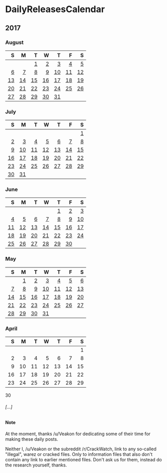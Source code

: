 # DailyReleasesCalendar

## 2017
<!--
### September
|S|M|T|W|T|F|S|
-:|-:|-:|-:|-:|-:|-:
||||||1|2|
3|4|5|6|7|8|9|
10|11|12|13|14|15|16
17|18|19|20|21|22|23
24|25|26|27|28|29|30
-->

### August

|S|M|T|W|T|F|S|
-:|-:|-:|-:|-:|-:|-:
|||[1](http://redd.it/6qzjyg)|[2](http://redd.it/6r7uuk)|[3](http://redd.it/6rg5if)|[4](http://redd.it/6rnoon)|[5](http://redd.it/6rv35j)
[6](http://redd.it/6rzxfd)|[7](http://redd.it/6s8amw)|[8](http://redd.it/6sh8cn)|[9](http://redd.it/6sowdb)|[10](http://redd.it/6sw4g7)|[11](http://redd.it/6t2lpx)|[12](http://redd.it/6tc9lf)
[13](http://redd.it/6tgmrf)|[14](http://redd.it/6tpc39)|[15](http://redd.it/6u34gf)|[16](http://redd.it/6udhxv)|[17](http://redd.it/6udhxv)|[18](http://redd.it/6ul3fg)|[19](http://redd.it/6urf3p)
[20](http://redd.it/6ux4v0)|[21](http://redd.it/6v78wx)|[22](http://redd.it/6vcwy9)|[23](http://redd.it/6vm6l0)|[24](http://redd.it/6vv5nx)|[25](http://redd.it/6w1wtt)|[26](http://redd.it/6w87sr)
[27](http://redd.it/6wdl38)|[28](http://redd.it/6wmelx)|[29](#)|[30](#)|[31](#)

### July
|S|M|T|W|T|F|S|
-:|-:|-:|-:|-:|-:|-:
|||||||[1](http://redd.it/6kphg3)
[2](http://redd.it/6kvlrl)|[3](http://redd.it/6l2qhl)|[4](http://redd.it/6l9uoa)|[5](http://redd.it/6lhdb8)|[6](http://redd.it/6lqypi)|[7](http://redd.it/6lxz4a)|[8](http://redd.it/6m4e4l)
[9](http://redd.it/6makn9)|[10](http://redd.it/6mhidf)|[11](http://redd.it/6mptxy)|[12](http://redd.it/6mx8ff)|[13](http://redd.it/6n4ta9)|[14](http://redd.it/6nceak)|[15](http://redd.it/6nhul1)
[16](http://redd.it/6nnxz8)|[17](http://redd.it/6nv7eg)|[18](http://redd.it/6o53o1)|[19](http://redd.it/6obulq)|[20](http://redd.it/6oiafg)|[21](http://redd.it/6org8w)|[22](http://redd.it/6oxntl)
[23](http://redd.it/6p49il)|[24](http://redd.it/6paf0h)|[25](http://redd.it/6pjewo)|[26](http://redd.it/6prrf0)|[27](http://redd.it/6pyzou)|[28](http://redd.it/6q74yw)|[29](http://redd.it/6qc5bi)
[30](http://redd.it/6qk3p5)|[31](http://redd.it/6qry54)

### June

|S|M|T|W|T|F|S|
-:|-:|-:|-:|-:|-:|-:
|||||[1](http://redd.it/6eqrvo)|[2](http://redd.it/6ewi7s)|[3](http://redd.it/6f3cl0)
[4](http://redd.it/6f7i0e)|[5](http://redd.it/6fhd82)|[6](http://redd.it/6fp2s6)|[7](http://redd.it/6fvw5g)|[8](http://redd.it/6g309k)|[9](http://redd.it/6gae56)|[10](http://redd.it/6ggkb0)
[11](http://redd.it/6gowx6)|[12](http://redd.it/6gtfoq)|[13](http://redd.it/6h2mv4)|[14](http://redd.it/6h9zd5)|[15](http://redd.it/6hghh3)|[16](http://redd.it/6houli)|[17](http://redd.it/6hwgq9)
[18](http://redd.it/6i1vu6)|[19](http://redd.it/6ia9qt)|[20](http://redd.it/6ihge6)|[21](http://redd.it/6iobyo)|[22](http://redd.it/6ixmzi)|[23](http://redd.it/6j2iwi)|[24](http://redd.it/6j8oyy)
[25](http://redd.it/6jhej0)|[26](http://redd.it/6jmqxw)|[27](http://redd.it/6jw3md)|[28](http://redd.it/6k3yeh)|[29](http://redd.it/6k98pi)|[30](http://redd.it/6kj3an)

### May

|S|M|T|W|T|F|S|
-:|-:|-:|-:|-:|-:|-:
||[1](http://redd.it/68ospi)|[2](http://redd.it/68vw4e)|[3](http://redd.it/694dcd)|[4](http://redd.it/69avds)|[5](http://redd.it/69gykb)|[6](http://redd.it/69tp4q)
[7](http://redd.it/69tp4q)|[8](http://redd.it/6a1fwq)|[9](http://redd.it/6a8e6i)|[10](http://redd.it/6aglhj)|[11](http://redd.it/6ant0r)|[12](http://redd.it/6atvxa)|[13](http://redd.it/6b0aea)
[14](http://redd.it/6b5uh2)|[15](http://redd.it/6be1ia)|[16](http://redd.it/6bl17h)|[17](http://redd.it/6bs598)|[18](http://redd.it/6bywvy)|[19](http://redd.it/6c70di)|[20](http://redd.it/6cgth8)
[21](http://redd.it/6cgth8)|[22](http://redd.it/6cq0ye)|[23](http://redd.it/6cx81s)|[24](http://redd.it/6d5p2m)|[25](http://redd.it/6ddht0)|[26](http://redd.it/6dkxc6)|[27](http://redd.it/6dqbsm)
[28](http://redd.it/6dveis)|[29](http://redd.it/6e1ene)|[30](http://redd.it/6ea17k)|[31](http://redd.it/6ehe4w)

### April

|S|M|T|W|T|F|S|
-:|-:|-:|-:|-:|-:|-:
|||||||1
2|3|4|5|6|7|8
9|10|11|12|13|14|15
16|17|18|19|20|21|22
23|24|25|26|27|28|29
30

###### […]
#### Note
At the moment, thanks /u/Veakon for dedicating some of their time for making these daily posts.

Neither I, /u/Veakon or the subreddit /r/CrackWatch, link to any so-called "illegal", warez or cracked files. Only to information files that also don't contain any link to earlier mentioned files. Don't ask us for them, instead do the research yourself, thanks.
